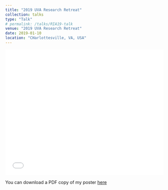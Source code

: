 ```yaml
---
title: "2019 UVA Research Retreat"
collection: talks
type: "Talk"
# permalink: /talks/RIA19-talk
venue: "2019 UVA Research Retreat"
date: 2019-01-10
location: "CHarlottesville, VA, USA"
---
```


<iframe src="/files/pdf/talks/RIA_poster.pdf" width="100%" height="400" frameborder="no" border="0" marginwidth="0" marginheight="0"></iframe>

You can download a PDF copy of my poster [here](/files/pdf/talks/RIA_poster.pdf)

